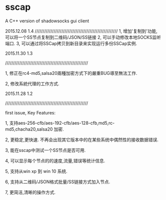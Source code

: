 # sscap
A C++ version of shadowsocks gui client

2015.12.08 1.4
/////////////////////////////////////////////////////
1, 增加'复制到'功能,可以将一个SS节点复制到二维码/JSON/SS链接
2, 可以手动修改本地SOCKS监听端口.
3, 可以通过将SSCap拷贝到新目录来实现运行多份SSCap实例.


2015.11.30 1.3

/////////////////////////////////////////////////////

1, 修正在rc4-md5,salsa20兩種加密方式下的嚴重BUG導至無法工作.

2, 修改系統代理的工作方式.


2015.11.28 1.2

/////////////////////////////////////////////////////

first issue, Key Features:

1, 支持aes-256-cfb/aes-192-cfb/aes-128-cfb,md5,rc-md5,chacha20,salsa20 加密.

2, 更稳定,更快速. 不再会出现其它版本中的在某些系统中偶然性的接收数据错误.

3, 能在sscap中测试一个SS节点是否可用.

4, 可以显示每个节点的的速度,流量,错误等统计信息.

5, 支持从win xp 到 win 10 系统.

6, 支持从二维码/JSON格式批量/SS链接方式加入节点.

7, 更简洁,清晰的操作方式.

